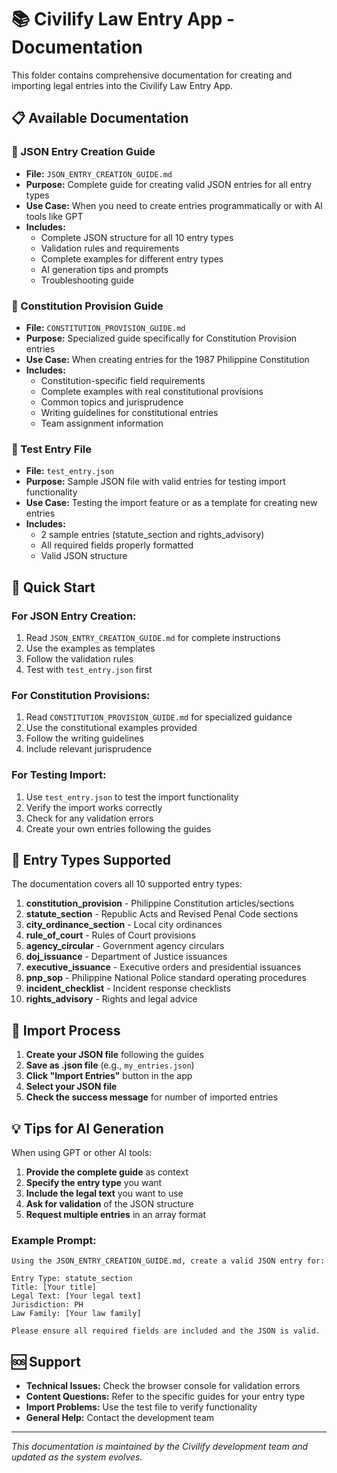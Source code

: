 # 📚 Civilify Law Entry App - Documentation

This folder contains comprehensive documentation for creating and importing legal entries into the Civilify Law Entry App.

## 📋 Available Documentation

### **📖 JSON Entry Creation Guide**
- **File:** `JSON_ENTRY_CREATION_GUIDE.md`
- **Purpose:** Complete guide for creating valid JSON entries for all entry types
- **Use Case:** When you need to create entries programmatically or with AI tools like GPT
- **Includes:** 
  - Complete JSON structure for all 10 entry types
  - Validation rules and requirements
  - Complete examples for different entry types
  - AI generation tips and prompts
  - Troubleshooting guide

### **📜 Constitution Provision Guide**
- **File:** `CONSTITUTION_PROVISION_GUIDE.md`
- **Purpose:** Specialized guide specifically for Constitution Provision entries
- **Use Case:** When creating entries for the 1987 Philippine Constitution
- **Includes:**
  - Constitution-specific field requirements
  - Complete examples with real constitutional provisions
  - Common topics and jurisprudence
  - Writing guidelines for constitutional entries
  - Team assignment information

### **🧪 Test Entry File**
- **File:** `test_entry.json`
- **Purpose:** Sample JSON file with valid entries for testing import functionality
- **Use Case:** Testing the import feature or as a template for creating new entries
- **Includes:**
  - 2 sample entries (statute_section and rights_advisory)
  - All required fields properly formatted
  - Valid JSON structure

## 🚀 Quick Start

### **For JSON Entry Creation:**
1. Read `JSON_ENTRY_CREATION_GUIDE.md` for complete instructions
2. Use the examples as templates
3. Follow the validation rules
4. Test with `test_entry.json` first

### **For Constitution Provisions:**
1. Read `CONSTITUTION_PROVISION_GUIDE.md` for specialized guidance
2. Use the constitutional examples provided
3. Follow the writing guidelines
4. Include relevant jurisprudence

### **For Testing Import:**
1. Use `test_entry.json` to test the import functionality
2. Verify the import works correctly
3. Check for any validation errors
4. Create your own entries following the guides

## 📝 Entry Types Supported

The documentation covers all 10 supported entry types:

1. **constitution_provision** - Philippine Constitution articles/sections
2. **statute_section** - Republic Acts and Revised Penal Code sections
3. **city_ordinance_section** - Local city ordinances
4. **rule_of_court** - Rules of Court provisions
5. **agency_circular** - Government agency circulars
6. **doj_issuance** - Department of Justice issuances
7. **executive_issuance** - Executive orders and presidential issuances
8. **pnp_sop** - Philippine National Police standard operating procedures
9. **incident_checklist** - Incident response checklists
10. **rights_advisory** - Rights and legal advice

## 🔧 Import Process

1. **Create your JSON file** following the guides
2. **Save as .json file** (e.g., `my_entries.json`)
3. **Click "Import Entries"** button in the app
4. **Select your JSON file**
5. **Check the success message** for number of imported entries

## 💡 Tips for AI Generation

When using GPT or other AI tools:

1. **Provide the complete guide** as context
2. **Specify the entry type** you want
3. **Include the legal text** you want to use
4. **Ask for validation** of the JSON structure
5. **Request multiple entries** in an array format

### Example Prompt:
```
Using the JSON_ENTRY_CREATION_GUIDE.md, create a valid JSON entry for:

Entry Type: statute_section
Title: [Your title]
Legal Text: [Your legal text]
Jurisdiction: PH
Law Family: [Your law family]

Please ensure all required fields are included and the JSON is valid.
```

## 🆘 Support

- **Technical Issues:** Check the browser console for validation errors
- **Content Questions:** Refer to the specific guides for your entry type
- **Import Problems:** Use the test file to verify functionality
- **General Help:** Contact the development team

---

*This documentation is maintained by the Civilify development team and updated as the system evolves.*


